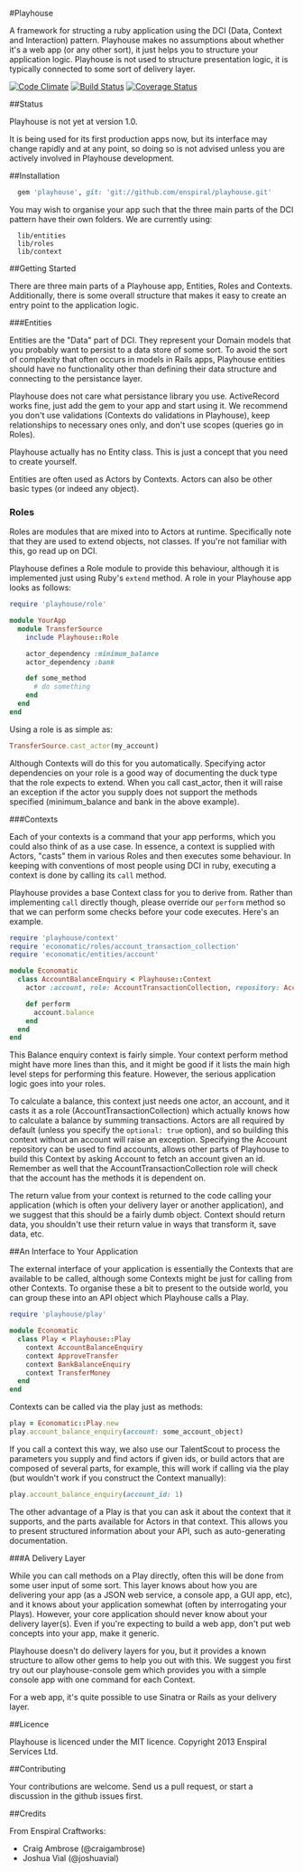 #Playhouse

A framework for structing a ruby application using the DCI (Data, Context and Interaction)
pattern. Playhouse makes no assumptions about whether it's a web app (or any other sort),
it just helps you to structure your application logic. Playhouse is not used to structure
presentation logic, it is typically connected to some sort of delivery layer.

[![Code Climate](https://codeclimate.com/github/enspiral/playhouse.png)](https://codeclimate.com/github/enspiral/playhouse)
[![Build Status](https://travis-ci.org/enspiral/playhouse.png)](https://travis-ci.org/enspiral/playhouse)
[![Coverage Status](https://coveralls.io/repos/enspiral/playhouse/badge.png?branch=master)](https://coveralls.io/r/enspiral/playhouse)

##Status

Playhouse is not yet at version 1.0.

It is being used for its first production apps now, but its interface may change rapidly and
at any point, so doing so is not advised unless you are actively involved in Playhouse
development.

##Installation

```ruby
  gem 'playhouse', git: 'git://github.com/enspiral/playhouse.git'
```

You may wish to organise your app such that the three main parts of the DCI pattern have their
own folders. We are currently using:

```
  lib/entities
  lib/roles
  lib/context
```

##Getting Started

There are three main parts of a Playhouse app, Entities, Roles and Contexts. Additionally,
there is some overall structure that makes it easy to create an entry point to the
application logic.

###Entities

Entities are the "Data" part of DCI. They represent your Domain models that you probably
want to persist to a data store of some sort. To avoid the sort of complexity that often
occurs in models in Rails apps, Playhouse entities should have no functionality other than
defining their data structure and connecting to the persistance layer.

Playhouse does not care what persistance library you use. ActiveRecord works fine, just add
the gem to your app and start using it. We recommend you don't use validations (Contexts do
validations in Playhouse), keep relationships to necessary ones only, and don't use scopes
(queries go in Roles).

Playhouse actually has no Entity class. This is just a concept that you need to create yourself.

Entities are often used as Actors by Contexts. Actors can also be other basic types (or indeed
any object).

### Roles

Roles are modules that are mixed into to Actors at runtime. Specifically note that they are
used to extend objects, not classes. If you're not familiar with this, go read up on DCI.

Playhouse defines a Role module to provide this behaviour, although it is implemented just
using Ruby's `extend` method. A role in your Playhouse app looks as follows:

```ruby
require 'playhouse/role'

module YourApp
  module TransferSource
    include Playhouse::Role

    actor_dependency :minimum_balance
    actor_dependency :bank

    def some_method
      # do something
    end
  end
end
```

Using a role is as simple as:

```ruby
TransferSource.cast_actor(my_account)
```

Although Contexts will do this for you automatically. Specifying actor dependencies on your
role is a good way of documenting the duck type that the role expects to extend. When you
call cast_actor, then it will raise an exception if the actor you supply does not support
the methods specified (minimum_balance and bank in the above example).

###Contexts

Each of your contexts is a command that your app performs, which you could also think of as
a use case. In essence, a context is supplied with Actors, "casts" them in various Roles and
then executes some behaviour. In keeping with conventions of most people using DCI in ruby,
executing a context is done by calling its `call` method.

Playhouse provides a base Context class for you to derive from. Rather than implementing
`call` directly though, please override our `perform` method so that we can perform some
checks before your code executes. Here's an example.

```ruby
require 'playhouse/context'
require 'economatic/roles/account_transaction_collection'
require 'economatic/entities/account'

module Economatic
  class AccountBalanceEnquiry < Playhouse::Context
    actor :account, role: AccountTransactionCollection, repository: Account

    def perform
      account.balance
    end
  end
end
```
This Balance enquiry context is fairly simple. Your context perform method might have more
lines than this, and it might be good if it lists the main high level steps for
performing this feature. However, the serious application logic goes into your roles.

To calculate a balance, this context just needs one actor, an account, and it casts it
as a role (AccountTransactionCollection) which actually knows how to calculate a balance
by summing transactions. Actors are all required by default (unless you specify the
`optional: true` option), and so building this context without an account will raise an
exception. Specifying the Account repository can be used to find accounts, allows other
parts of Playhouse to build this Context by asking Account to fetch an account given an
id. Remember as well that the AccountTransactionCollection role will check that the account
has the methods it is dependent on.

The return value from your context is returned to the code calling your application
(which is often your delivery layer or another application), and we suggest that this
should be a fairly dumb object. Context should return data, you shouldn't use their return value
in ways that transform it, save data, etc.

##An Interface to Your Application

The external interface of your application is essentially the Contexts that are available
to be called, although some Contexts might be just for calling from other Contexts. To
organise these a bit to present to the outside world, you can group these into an API
object which Playhouse calls a Play.

```ruby
require 'playhouse/play'

module Economatic
  class Play < Playhouse::Play
    context AccountBalanceEnquiry
    context ApproveTransfer
    context BankBalanceEnquiry
    context TransferMoney
  end
end
```

Contexts can be called via the play just as methods:

```ruby
play = Economatic::Play.new
play.account_balance_enquiry(account: some_account_object)
```

If you call a context this way, we also use our TalentScout to process the parameters you
supply and find actors if given ids, or build actors that are composed of several parts,
for example, this will work if calling via the play (but wouldn't work if you construct
the Context manually):

```ruby
play.account_balance_enquiry(account_id: 1)
```

The other advantage of a Play is that you can ask it about the context that it supports,
and the parts available for Actors in that context. This allows you to present structured
information about your API, such as auto-generating documentation.

###A Delivery Layer

While you can call methods on a Play directly, often this will be done from some user input
of some sort. This layer knows about how you are delivering your app (as a JSON web service,
a console app, a GUI app, etc), and it knows about your application somewhat (often by
interrogating your Plays). However, your core application should never know about your
delivery layer(s). Even if you're expecting to build a web app, don't put web concepts
into your app, make it generic.

Playhouse doesn't do delivery layers for you, but it provides a known structure to allow
other gems to help you out with this. We suggest you first try out our playhouse-console
gem which provides you with a simple console app with one command for each Context.

For a web app, it's quite possible to use Sinatra or Rails as your delivery layer.

##Licence

Playhouse is licenced under the MIT licence. Copyright 2013 Enspiral Services Ltd.

##Contributing

Your contributions are welcome. Send us a pull request, or start a discussion in the github
issues first.

##Credits

From Enspiral Craftworks:

* Craig Ambrose (@craigambrose)
* Joshua Vial (@joshuavial)

